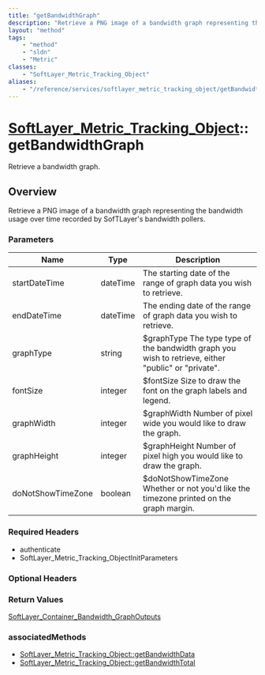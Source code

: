 ```yaml
---
title: "getBandwidthGraph"
description: "Retrieve a PNG image of a bandwidth graph representing the bandwidth usage over time recorded by SofTLayer's bandwidth p... "
layout: "method"
tags:
    - "method"
    - "sldn"
    - "Metric"
classes:
    - "SoftLayer_Metric_Tracking_Object"
aliases:
    - "/reference/services/softlayer_metric_tracking_object/getBandwidthGraph"
---
```

# [SoftLayer_Metric_Tracking_Object](/reference/services/SoftLayer_Metric_Tracking_Object)::getBandwidthGraph

Retrieve a bandwidth graph.


## Overview 
Retrieve a PNG image of a bandwidth graph representing the bandwidth usage over time recorded by SofTLayer's bandwidth pollers. 

### Parameters 
|Name | Type | Description |
| --- | --- | --- |
|startDateTime| dateTime| The starting date of the range of graph data you wish to retrieve.|
|endDateTime| dateTime| The ending date of the range of graph data you wish to retrieve.|
|graphType| string| $graphType The type type of the bandwidth graph you wish to retrieve, either "public" or "private".|
|fontSize| integer| $fontSize Size to draw the font on the graph labels and legend.|
|graphWidth| integer| $graphWidth Number of pixel wide you would like to draw the graph.|
|graphHeight| integer| $graphHeight Number of pixel high you would like to draw the graph.|
|doNotShowTimeZone| boolean| $doNotShowTimeZone Whether or not you'd like the timezone printed on the graph margin.|


### Required Headers
* authenticate
* SoftLayer_Metric_Tracking_ObjectInitParameters

### Optional Headers

### Return Values
<a href='/reference/datatypes/SoftLayer_Container_Bandwidth_GraphOutputs'>SoftLayer_Container_Bandwidth_GraphOutputs </a>


### associatedMethods

*  [SoftLayer_Metric_Tracking_Object::getBandwidthData](/reference/services/SoftLayer_Metric_Tracking_Object/getBandwidthData )
*  [SoftLayer_Metric_Tracking_Object::getBandwidthTotal](/reference/services/SoftLayer_Metric_Tracking_Object/getBandwidthTotal )

